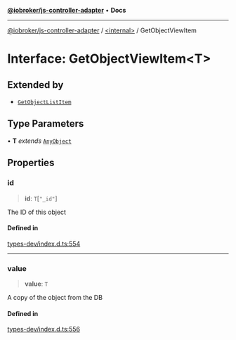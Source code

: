 [**@iobroker/js-controller-adapter**](../../README.md) • **Docs**

***

[@iobroker/js-controller-adapter](../../globals.md) / [\<internal\>](../README.md) / GetObjectViewItem

# Interface: GetObjectViewItem\<T\>

## Extended by

- [`GetObjectListItem`](GetObjectListItem.md)

## Type Parameters

• **T** *extends* [`AnyObject`](../type-aliases/AnyObject.md)

## Properties

### id

> **id**: `T`\[`"_id"`\]

The ID of this object

#### Defined in

[types-dev/index.d.ts:554](https://github.com/ioBroker/ioBroker.js-controller/blob/51faba7cbec9601fb6a2f5142cb3a117e78ab588/packages/types-dev/index.d.ts#L554)

***

### value

> **value**: `T`

A copy of the object from the DB

#### Defined in

[types-dev/index.d.ts:556](https://github.com/ioBroker/ioBroker.js-controller/blob/51faba7cbec9601fb6a2f5142cb3a117e78ab588/packages/types-dev/index.d.ts#L556)
